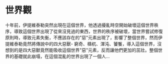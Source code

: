 # 世界觀

十年前，伊提維泰勒突然出現在這個世界，他透過擾亂時空開始破壞這個世界秩序，導致這個世界出現了從來沒見過的東西，世界的秩序被破壞，當世界嘗試修復原則時，導致元素失衡，不應該存在的"惡"元素出現了，影響了整個世界，然而伊提維泰勒竟然將傳說中的四大惡獸- 窮奇、檮杌、渾沌、饕餮，導入這個世界，沒想到的是四大惡獸竟然能吸收這個世界"惡"元素，反而讓他們更加的茁壯。整個世界的基礎就此崩塌，在這個混亂的世界出現了一個人...

